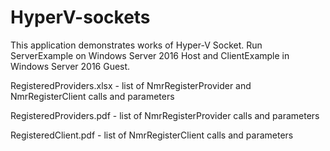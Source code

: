 # HyperV-sockets

This application demonstrates works of Hyper-V Socket. Run ServerExample on Windows Server 2016 Host and ClientExample in Windows Server 2016 Guest.

RegisteredProviders.xlsx - list of NmrRegisterProvider and NmrRegisterClient calls and parameters

RegisteredProviders.pdf - list of NmrRegisterProvider calls and parameters

RegisteredClient.pdf - list of NmrRegisterClient calls and parameters
